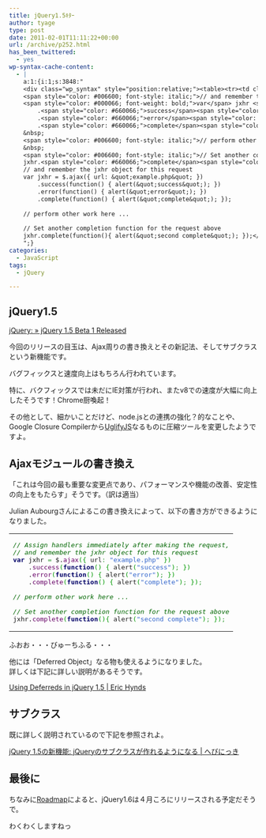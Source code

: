 ```yaml
---
title: jQuery1.5ｷﾀｰ
author: tyage
type: post
date: 2011-02-01T11:11:22+00:00
url: /archive/p252.html
has_been_twittered:
  - yes
wp-syntax-cache-content:
  - |
    a:1:{i:1;s:3848:"
    <div class="wp_syntax" style="position:relative;"><table><tr><td class="code"><pre class="javascript" style="font-family:monospace;"><span style="color: #006600; font-style: italic;">// Assign handlers immediately after making the request,</span>
    <span style="color: #006600; font-style: italic;">// and remember the jxhr object for this request</span>
    <span style="color: #000066; font-weight: bold;">var</span> jxhr <span style="color: #339933;">=</span> $.<span style="color: #660066;">ajax</span><span style="color: #009900;">&#40;</span><span style="color: #009900;">&#123;</span> url<span style="color: #339933;">:</span> <span style="color: #3366CC;">&quot;example.php&quot;</span> <span style="color: #009900;">&#125;</span><span style="color: #009900;">&#41;</span>
        .<span style="color: #660066;">success</span><span style="color: #009900;">&#40;</span><span style="color: #000066; font-weight: bold;">function</span><span style="color: #009900;">&#40;</span><span style="color: #009900;">&#41;</span> <span style="color: #009900;">&#123;</span> alert<span style="color: #009900;">&#40;</span><span style="color: #3366CC;">&quot;success&quot;</span><span style="color: #009900;">&#41;</span><span style="color: #339933;">;</span> <span style="color: #009900;">&#125;</span><span style="color: #009900;">&#41;</span>
        .<span style="color: #660066;">error</span><span style="color: #009900;">&#40;</span><span style="color: #000066; font-weight: bold;">function</span><span style="color: #009900;">&#40;</span><span style="color: #009900;">&#41;</span> <span style="color: #009900;">&#123;</span> alert<span style="color: #009900;">&#40;</span><span style="color: #3366CC;">&quot;error&quot;</span><span style="color: #009900;">&#41;</span><span style="color: #339933;">;</span> <span style="color: #009900;">&#125;</span><span style="color: #009900;">&#41;</span>
        .<span style="color: #660066;">complete</span><span style="color: #009900;">&#40;</span><span style="color: #000066; font-weight: bold;">function</span><span style="color: #009900;">&#40;</span><span style="color: #009900;">&#41;</span> <span style="color: #009900;">&#123;</span> alert<span style="color: #009900;">&#40;</span><span style="color: #3366CC;">&quot;complete&quot;</span><span style="color: #009900;">&#41;</span><span style="color: #339933;">;</span> <span style="color: #009900;">&#125;</span><span style="color: #009900;">&#41;</span><span style="color: #339933;">;</span>
    &nbsp;
    <span style="color: #006600; font-style: italic;">// perform other work here ...</span>
    &nbsp;
    <span style="color: #006600; font-style: italic;">// Set another completion function for the request above</span>
    jxhr.<span style="color: #660066;">complete</span><span style="color: #009900;">&#40;</span><span style="color: #000066; font-weight: bold;">function</span><span style="color: #009900;">&#40;</span><span style="color: #009900;">&#41;</span><span style="color: #009900;">&#123;</span> alert<span style="color: #009900;">&#40;</span><span style="color: #3366CC;">&quot;second complete&quot;</span><span style="color: #009900;">&#41;</span><span style="color: #339933;">;</span> <span style="color: #009900;">&#125;</span><span style="color: #009900;">&#41;</span><span style="color: #339933;">;</span></pre></td></tr></table><p class="theCode" style="display:none;">// Assign handlers immediately after making the request,
    // and remember the jxhr object for this request
    var jxhr = $.ajax({ url: &quot;example.php&quot; })
        .success(function() { alert(&quot;success&quot;); })
        .error(function() { alert(&quot;error&quot;); })
        .complete(function() { alert(&quot;complete&quot;); });
    
    // perform other work here ...
    
    // Set another completion function for the request above
    jxhr.complete(function(){ alert(&quot;second complete&quot;); });</p></div>
    ";}
categories:
  - JavaScript
tags:
  - jQuery

---
```

<h2>jQuery1.5</h2>
<p><a href="http://blog.jquery.com/2011/01/14/jquery-1-5-beta-1-released/">jQuery: » jQuery 1.5 Beta 1 Released</a></p>
<p>今回のリリースの目玉は、Ajax周りの書き換えとその新記法、そしてサブクラスという新機能です。</p>
<p>バグフィックスと速度向上はもちろん行われています。</p>
<p>特に、バクフィックスでは未だにIE対策が行われ、またv8での速度が大幅に向上したそうです！Chrome厨喚起！</p>
<p>その他として、細かいことだけど、node.jsとの連携の強化？的なことや、Google Closure Compilerから<a href='https://github.com/mishoo/UglifyJS'>UglifyJS</a>なるものに圧縮ツールを変更したようですよ。</p>
<h2>Ajaxモジュールの書き換え</h2>
<p>「これは今回の最も重要な変更点であり、パフォーマンスや機能の改善、安定性の向上をもたらす」そうです。（訳は適当）</p>
<p>Julian Aubourgさんによるこの書き換えによって、以下の書き方ができるようになりました。</p>

<div class="wp_syntax" style="position:relative;"><table><tr><td class="code"><pre class="javascript" style="font-family:monospace;"><span style="color: #006600; font-style: italic;">// Assign handlers immediately after making the request,</span>
<span style="color: #006600; font-style: italic;">// and remember the jxhr object for this request</span>
<span style="color: #000066; font-weight: bold;">var</span> jxhr <span style="color: #339933;">=</span> $.<span style="color: #660066;">ajax</span><span style="color: #009900;">&#40;</span><span style="color: #009900;">&#123;</span> url<span style="color: #339933;">:</span> <span style="color: #3366CC;">&quot;example.php&quot;</span> <span style="color: #009900;">&#125;</span><span style="color: #009900;">&#41;</span>
    .<span style="color: #660066;">success</span><span style="color: #009900;">&#40;</span><span style="color: #000066; font-weight: bold;">function</span><span style="color: #009900;">&#40;</span><span style="color: #009900;">&#41;</span> <span style="color: #009900;">&#123;</span> alert<span style="color: #009900;">&#40;</span><span style="color: #3366CC;">&quot;success&quot;</span><span style="color: #009900;">&#41;</span><span style="color: #339933;">;</span> <span style="color: #009900;">&#125;</span><span style="color: #009900;">&#41;</span>
    .<span style="color: #660066;">error</span><span style="color: #009900;">&#40;</span><span style="color: #000066; font-weight: bold;">function</span><span style="color: #009900;">&#40;</span><span style="color: #009900;">&#41;</span> <span style="color: #009900;">&#123;</span> alert<span style="color: #009900;">&#40;</span><span style="color: #3366CC;">&quot;error&quot;</span><span style="color: #009900;">&#41;</span><span style="color: #339933;">;</span> <span style="color: #009900;">&#125;</span><span style="color: #009900;">&#41;</span>
    .<span style="color: #660066;">complete</span><span style="color: #009900;">&#40;</span><span style="color: #000066; font-weight: bold;">function</span><span style="color: #009900;">&#40;</span><span style="color: #009900;">&#41;</span> <span style="color: #009900;">&#123;</span> alert<span style="color: #009900;">&#40;</span><span style="color: #3366CC;">&quot;complete&quot;</span><span style="color: #009900;">&#41;</span><span style="color: #339933;">;</span> <span style="color: #009900;">&#125;</span><span style="color: #009900;">&#41;</span><span style="color: #339933;">;</span>
&nbsp;
<span style="color: #006600; font-style: italic;">// perform other work here ...</span>
&nbsp;
<span style="color: #006600; font-style: italic;">// Set another completion function for the request above</span>
jxhr.<span style="color: #660066;">complete</span><span style="color: #009900;">&#40;</span><span style="color: #000066; font-weight: bold;">function</span><span style="color: #009900;">&#40;</span><span style="color: #009900;">&#41;</span><span style="color: #009900;">&#123;</span> alert<span style="color: #009900;">&#40;</span><span style="color: #3366CC;">&quot;second complete&quot;</span><span style="color: #009900;">&#41;</span><span style="color: #339933;">;</span> <span style="color: #009900;">&#125;</span><span style="color: #009900;">&#41;</span><span style="color: #339933;">;</span></pre></td></tr></table></div>

<p>ふおお・・・びゅーちふる・・・</p>
<p>他には「Deferred Object」なる物も使えるようになりました。<br />
詳しくは下記に詳しい説明があるそうです。</p>
<p><a href="http://www.erichynds.com/jquery/using-deferreds-in-jquery/">Using Deferreds in jQuery 1.5 | Eric Hynds</a></p>
<h2>サブクラス</h2>
<p>既に詳しく説明されているので下記を参照されよ。</p>
<p><a href="http://wp.serpere.info/archives/2050">jQuery 1.5の新機能: jQueryのサブクラスが作れるようになる | へびにっき</a></p>
<h2>最後に</h2>
<p>ちなみに<a href="http://docs.jquery.com/Roadmap">Roadmap</a>によると、jQuery1.6は４月ころにリリースされる予定だそうで。</p>
<p>わくわくしますねっ</p>
